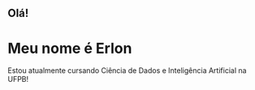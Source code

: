 ## Olá!

# Meu nome é **Erlon**

Estou atualmente cursando Ciência de Dados e Inteligência Artificial na UFPB!
